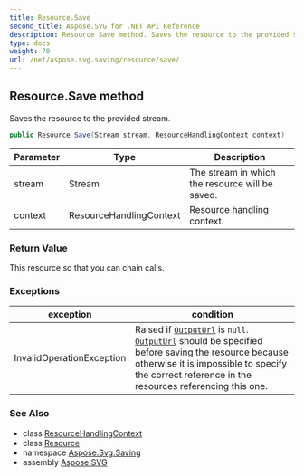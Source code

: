 ```yaml
---
title: Resource.Save
second_title: Aspose.SVG for .NET API Reference
description: Resource Save method. Saves the resource to the provided stream
type: docs
weight: 70
url: /net/aspose.svg.saving/resource/save/
---
```

## Resource.Save method

Saves the resource to the provided stream.

```csharp
public Resource Save(Stream stream, ResourceHandlingContext context)
```

| Parameter | Type | Description |
| --- | --- | --- |
| stream | Stream | The stream in which the resource will be saved. |
| context | ResourceHandlingContext | Resource handling context. |

### Return Value

This resource so that you can chain calls.

### Exceptions

| exception | condition |
| --- | --- |
| InvalidOperationException | Raised if [`OutputUrl`](../outputurl/) is `null`. [`OutputUrl`](../outputurl/) should be specified before saving the resource because otherwise it is impossible to specify the correct reference in the resources referencing this one. |

### See Also

* class [ResourceHandlingContext](../../resourcehandlingcontext/)
* class [Resource](../)
* namespace [Aspose.Svg.Saving](../../../aspose.svg.saving/)
* assembly [Aspose.SVG](../../../)

